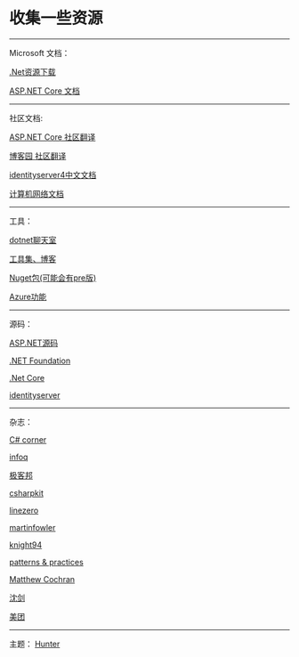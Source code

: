 # 收集一些资源

----

Microsoft 文档：

[.Net资源下载](https://www.microsoft.com/net/)

[ASP.NET Core 文档](https://docs.microsoft.com/zh-cn/aspnet/core/index?view=aspnetcore-2.1)

----
社区文档:

[ASP.NET Core 社区翻译](https://github.com/dotnetcore/aspnetcore-doc-cn)

[博客园 社区翻译](http://www.cnblogs.com/dotNETCoreSG/p/aspnetcore-index.html)

[identityserver4中文文档](http://identityserver4-zh-cn.readthedocs.io/zh_CN/release/)

[计算机网络文档](https://hit-alibaba.github.io/interview/basic/network/HTTP.html)

----
工具：

[dotnet聊天室](https://gitter.im/dotnet/community)

[工具集、博客](http://www.ikende.com/)

[Nuget包(可能会有pre版)](https://dotnet.myget.org/gallery)

[Azure功能](https://www.azure.cn/en-us/support/service-dashboard/)

----
源码：

[ASP.NET源码](https://github.com/aspnet)

[.NET Foundation](https://github.com/dotnet)

[.Net Core](https://github.com/dotnet/core)

[identityserver](https://github.com/IdentityServer)

----
杂志：

[C# corner](https://www.c-sharpcorner.com/)

[infoq](http://www.infoq.com/cn/)

[极客邦](https://www.geekbang.org/)

[csharpkit](https://www.csharpkit.com/)

[linezero](https://www.cnblogs.com/linezero/)

[martinfowler](https://martinfowler.com/)

[knight94](https://me.csdn.net/knight94)

[patterns & practices](https://docs.microsoft.com/en-us/previous-versions/msp-n-p/ff921345(v%3dpandp.10))

[Matthew Cochran](https://www.c-sharpcorner.com/members/matthew-cochran/articles)

[沈剑](http://zhuanlan.51cto.com/columnlist/shenj/)

[美团](https://tech.meituan.com/archives)

----
主题：
[Hunter](https://www.cnblogs.com/zd1994/category/1135637.html)